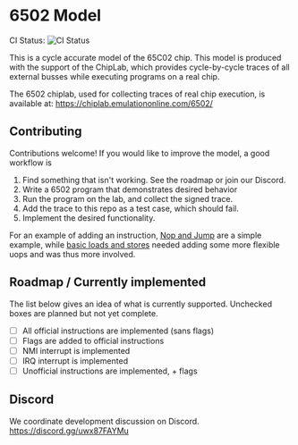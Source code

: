 # 6502 Model

CI Status: ![CI Status](https://build.emulationonline.com/api/v1/teams/main/pipelines/model_6502/jobs/unit/badge)

This is a cycle accurate model of the 65C02 chip. This model is
produced with the support of the ChipLab, which provides cycle-by-cycle
traces of all external busses while executing programs on a real chip.

The 6502 chiplab, used for collecting traces of real chip execution, is available at:
https://chiplab.emulationonline.com/6502/

## Contributing
Contributions welcome! If you would like to improve the model, a good workflow is
1. Find something that isn't working. See the roadmap or join our Discord.
2. Write a 6502 program that demonstrates desired behavior
3. Run the program on the lab, and collect the signed trace.
4. Add the trace to this repo as a test case, which should fail.
5. Implement the desired functionality.

For an example of adding an instruction, [Nop and Jump](https://github.com/EmulationOnline/6502_model/commit/4f3b7fe5e87a05f72396e278232fd875bc06fc8f) are a simple example, while [basic loads and stores](https://github.com/EmulationOnline/6502_model/commit/4f3b7fe5e87a05f72396e278232fd875bc06fc8f) needed adding some more flexible uops and was thus more involved.

## Roadmap / Currently implemented
The list below gives an idea of what is currently supported. 
Unchecked boxes are planned but not yet complete.
- [ ] All official instructions are implemented (sans flags)
- [ ] Flags are added to official instructions
- [ ] NMI interrupt is implemented
- [ ] IRQ interrupt is implemented
- [ ] Unofficial instructions are implemented, + flags

## Discord
We coordinate development discussion on Discord.
https://discord.gg/uwx87FAYMu

